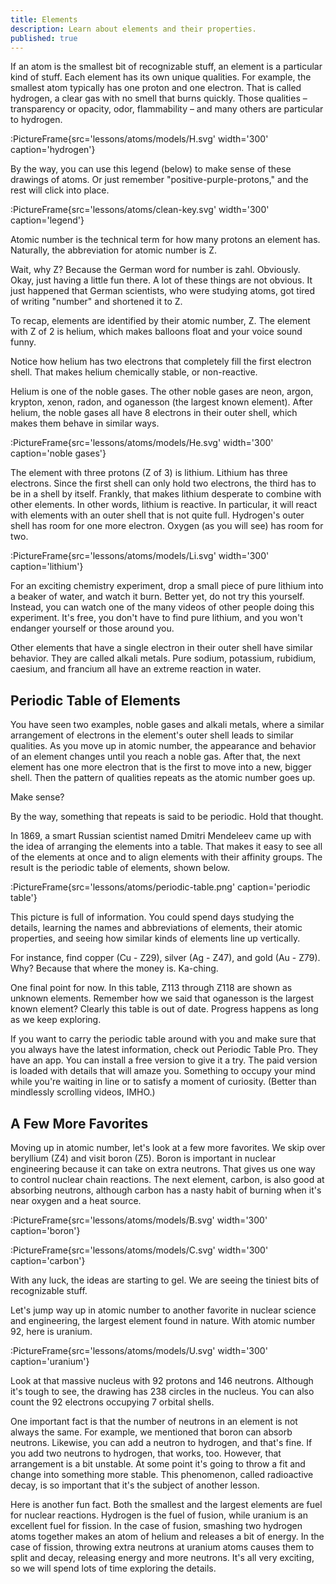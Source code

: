 ```yaml
---
title: Elements
description: Learn about elements and their properties.
published: true
---
```


If an atom is the smallest bit of recognizable stuff, an element is a particular kind of stuff. Each element has its own unique qualities. For example, the smallest atom typically has one proton and one electron. That is called hydrogen, a clear gas with no smell that burns quickly. Those qualities – transparency or opacity, odor, flammability – and many others are particular to hydrogen.

:PictureFrame{src='lessons/atoms/models/H.svg' width='300' caption='hydrogen'}

By the way, you can use this legend (below) to make sense of these drawings of atoms. Or just remember "positive-purple-protons," and the rest will click into place.

:PictureFrame{src='lessons/atoms/clean-key.svg' width='300' caption='legend'}

Atomic number is the technical term for how many protons an element has. Naturally, the abbreviation for atomic number is Z.

Wait, why Z? Because the German word for number is zahl. Obviously. Okay, just having a little fun there. A lot of these things are not obvious. It just happened that German scientists, who were studying atoms, got tired of writing "number" and shortened it to Z.

To recap, elements are identified by their atomic number, Z. The element with Z of 2 is helium, which makes balloons float and your voice sound funny.

Notice how helium has two electrons that completely fill the first electron shell. That makes helium chemically stable, or non-reactive.

Helium is one of the noble gases. The other noble gases are neon, argon, krypton, xenon, radon, and oganesson (the largest known element). After helium, the noble gases all have 8 electrons in their outer shell, which makes them behave in similar ways.

:PictureFrame{src='lessons/atoms/models/He.svg' width='300' caption='noble gases'}

The element with three protons (Z of 3) is lithium. Lithium has three electrons. Since the first shell can only hold two electrons, the third has to be in a shell by itself. Frankly, that makes lithium desperate to combine with other elements. In other words, lithium is reactive. In particular, it will react with elements with an outer shell that is not quite full. Hydrogen's outer shell has room for one more electron. Oxygen (as you will see) has room for two.

:PictureFrame{src='lessons/atoms/models/Li.svg' width='300' caption='lithium'}

For an exciting chemistry experiment, drop a small piece of pure lithium into a beaker of water, and watch it burn. Better yet, do not try this yourself. Instead, you can watch one of the many videos of other people doing this experiment. It's free, you don't have to find pure lithium, and you won't endanger yourself or those around you.

Other elements that have a single electron in their outer shell have similar behavior. They are called alkali metals. Pure sodium, potassium, rubidium, caesium, and francium all have an extreme reaction in water.

## Periodic Table of Elements

You have seen two examples, noble gases and alkali metals, where a similar arrangement of electrons in the element's outer shell leads to similar qualities. As you move up in atomic number, the appearance and behavior of an element changes until you reach a noble gas. After that, the next element has one more electron that is the first to move into a new, bigger shell. Then the pattern of qualities repeats as the atomic number goes up.

Make sense?

By the way, something that repeats is said to be periodic. Hold that thought.

In 1869, a smart Russian scientist named Dmitri Mendeleev came up with the idea of arranging the elements into a table. That makes it easy to see all of the elements at once and to align elements with their affinity groups. The result is the periodic table of elements, shown below.

:PictureFrame{src='lessons/atoms/periodic-table.png' caption='periodic table'}

This picture is full of information. You could spend days studying the details, learning the names and abbreviations of elements, their atomic properties, and seeing how similar kinds of elements line up vertically.

For instance, find copper (Cu - Z29), silver (Ag - Z47), and gold (Au - Z79). Why? Because that where the money is. Ka-ching.

One final point for now. In this table, Z113 through Z118 are shown as unknown elements. Remember how we said that oganesson is the largest known element? Clearly this table is out of date. Progress happens as long as we keep exploring.

If you want to carry the periodic table around with you and make sure that you always have the latest information, check out Periodic Table Pro. They have an app. You can install a free version to give it a try. The paid version is loaded with details that will amaze you. Something to occupy your mind while you're waiting in line or to satisfy a moment of curiosity. (Better than mindlessly scrolling videos, IMHO.)

## A Few More Favorites

Moving up in atomic number, let's look at a few more favorites. We skip over beryllium (Z4) and visit boron (Z5). Boron is important in nuclear engineering because it can take on extra neutrons. That gives us one way to control nuclear chain reactions. The next element, carbon, is also good at absorbing neutrons, although carbon has a nasty habit of burning when it's near oxygen and a heat source.

:PictureFrame{src='lessons/atoms/models/B.svg' width='300' caption='boron'}

:PictureFrame{src='lessons/atoms/models/C.svg' width='300' caption='carbon'}

With any luck, the ideas are starting to gel. We are seeing the tiniest bits of recognizable stuff.

Let's jump way up in atomic number to another favorite in nuclear science and engineering, the largest element found in nature. With atomic number 92, here is uranium.

:PictureFrame{src='lessons/atoms/models/U.svg' width='300' caption='uranium'}

Look at that massive nucleus with 92 protons and 146 neutrons. Although it's tough to see, the drawing has 238 circles in the nucleus. You can also count the 92 electrons occupying 7 orbital shells.

One important fact is that the number of neutrons in an element is not always the same. For example, we mentioned that boron can absorb neutrons. Likewise, you can add a neutron to hydrogen, and that's fine. If you add two neutrons to hydrogen, that works, too. However, that arrangement is a bit unstable. At some point it's going to throw a fit and change into something more stable. This phenomenon, called radioactive decay, is so important that it's the subject of another lesson.

Here is another fun fact. Both the smallest and the largest elements are fuel for nuclear reactions. Hydrogen is the fuel of fusion, while uranium is an excellent fuel for fission. In the case of fusion, smashing two hydrogen atoms together makes an atom of helium and releases a bit of energy. In the case of fission, throwing extra neutrons at uranium atoms causes them to split and decay, releasing energy and more neutrons. It's all very exciting, so we will spend lots of time exploring the details.
